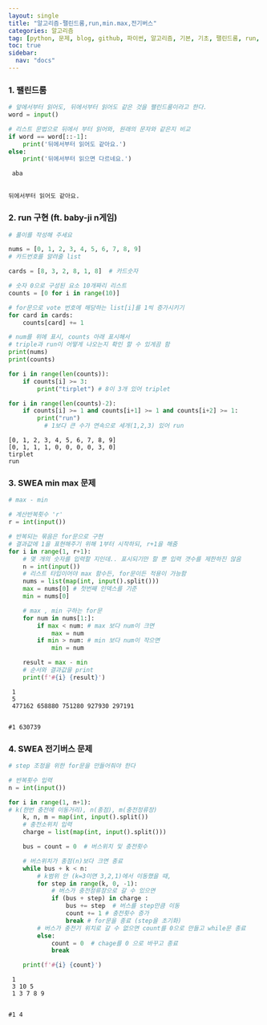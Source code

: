 ```yaml
---
layout: single
title: "알고리즘-팰린드룸,run,min.max,전기버스"
categories: 알고리즘
tag: [python, 문제, blog, github, 파이썬, 알고리즘, 기본, 기초, 팰린드룸, run, min-max, 전기버스, 멀티캠퍼스, swea, sw acdemy]
toc: true
sidebar:
  nav: "docs"
---
```


### 1. 팰린드룸


```python
# 앞에서부터 읽어도, 뒤에서부터 읽어도 같은 것을 팰린드룸이라고 한다.
word = input()

# 리스트 문법으로 뒤에서 부터 읽어와, 원래의 문자와 같은지 비교
if word == word[::-1]:
    print('뒤에서부터 읽어도 같아요.')
else:
    print('뒤에서부터 읽으면 다르네요.')
```

     aba


    뒤에서부터 읽어도 같아요.


### 2. run 구현 (ft. baby-ji n게임)


```python
# 풀이를 작성해 주세요

nums = [0, 1, 2, 3, 4, 5, 6, 7, 8, 9]
# 카드번호를 알려줄 list

cards = [8, 3, 2, 8, 1, 8]  # 카드숫자

# 숫자 0으로 구성된 요소 10개짜리 리스트
counts = [0 for i in range(10)]

# for문으로 vote 번호에 해당하는 list[i]를 1씩 증가시키기
for card in cards:
    counts[card] += 1

# num를 위에 표시, counts 아래 표시해서 
# triple과 run이 어떻게 나오는지 확인 할 수 있게끔 함
print(nums) 
print(counts)

for i in range(len(counts)):
    if counts[i] >= 3:
        print("tirplet") # 8이 3개 있어 triplet 

for i in range(len(counts)-2):
    if counts[i] >= 1 and counts[i+1] >= 1 and counts[i+2] >= 1:
        print("run") 
          # 1보다 큰 수가 연속으로 세개(1,2,3) 있어 run
```

    [0, 1, 2, 3, 4, 5, 6, 7, 8, 9]
    [0, 1, 1, 1, 0, 0, 0, 0, 3, 0]
    tirplet
    run


### 3. SWEA min max 문제


```python
# max - min

# 계산반복횟수 'r' 
r = int(input())

# 반복되는 묶음은 for문으로 구현
# 결과값에 1을 표현해주기 위해 1부터 시작하되, r+1을 해줌
for i in range(1, r+1): 
    # 몇 개의 숫자를 입력할 지인데.. 표시되기만 할 뿐 입력 갯수를 제한하진 않음
    n = int(input()) 
    # 리스트 타입이어야 max 함수든, for문이든 적용이 가능함
    nums = list(map(int, input().split()))
    max = nums[0] # 첫번째 인덱스를 기준
    min = nums[0]

    # max , min 구하는 for문
    for num in nums[1:]:
        if max < num: # max 보다 num이 크면
            max = num 
        if min > num: # min 보다 num이 작으면
            min = num

    result = max - min
    # 순서와 결과값을 print
    print(f'#{i} {result}')
```

     1 
     5
     477162 658880 751280 927930 297191


    #1 630739


### 4. SWEA 전기버스 문제


```python
# step 조정을 위한 for문을 만들어줘야 한다 

# 반복횟수 입력
n = int(input())

for i in range(1, n+1):
# k(한번 충전에 이동거리), n(종점), m(충전정류장)
    k, n, m = map(int, input().split())
    # 충전소위치 입력
    charge = list(map(int, input().split()))

    bus = count = 0  # 버스위치 및 충전횟수

    # 버스위치가 종점(n)보다 크면 종료    
    while bus + k < n: 
        # k범위 안 (k=3이면 3,2,1)에서 이동했을 때, 
        for step in range(k, 0, -1):
            # 버스가 충전정류장으로 갈 수 있으면 
            if (bus + step) in charge :
                bus += step  # 버스를 step만큼 이동
                count += 1 # 충전횟수 증가
                break # for문을 종료 (step을 초기화)
        # 버스가 충전기 위치로 갈 수 없으면 count를 0으로 만들고 while문 종료
        else:
            count = 0  # chage를 0 으로 바꾸고 종료
            break

    print(f'#{i} {count}')
```

     1
     3 10 5
     1 3 7 8 9


    #1 4

